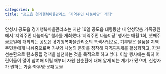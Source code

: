 ```yaml
---
categories: b
title: "공도읍 경기행복마을관리소 ‘지역주민 나눔마당’ 개최"
---
```

안성시 공도읍 경기행복마을관리소는 지난 16일 공도읍 대림동산 내 안성맞춤 가족공원에서 ‘지역주민 나눔마당’ 행사를 개최했다.‘지역주민 나눔마당’ 행사는 매월 1회, 셋째주 금요일에 개최되는 공도읍 경기행복마을관리소의 특색사업으로, 기부받은 물품을 지역주민들에게 나눠줌으로써 기부와 나눔의 문화를 정착해 지역공동체를 활성화하고, 자원 선순환으로 탄소중립 정책을 실천하는 것을 목적으로 하고 있다. 이날 행사에는 특히 어린이들이 많이 참여해 어릴 때부터 자원 선순환에 대해 알게 되는 계기가 됐으며, 신청자가 원하는 가훈·좌우명·문패 등을